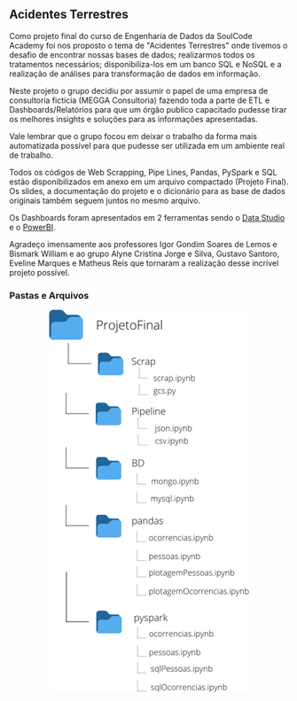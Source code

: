 ## Acidentes Terrestres

Como projeto final do curso de Engenharia de Dados da SoulCode Academy foi nos proposto o tema de "Acidentes Terrestres" onde tivemos o desafio de encontrar nossas bases de dados; realizarmos todos os tratamentos necessários; disponibiliza-los em um banco SQL e NoSQL e a realização de análises para transformação de dados em informação.

Neste projeto o grupo decidiu por assumir o papel de uma empresa de consultoria fictícia (MEGGA Consultoria) fazendo toda a parte de ETL e Dashboards/Relatórios para que um órgão publico capacitado pudesse tirar os melhores insights e soluções para as informações apresentadas.

Vale lembrar que o grupo focou em deixar o trabalho da forma mais automatizada possível para que pudesse ser utilizada em um ambiente real de trabalho. 

Todos os códigos de Web Scrapping, Pipe Lines, Pandas, PySpark e SQL estão disponibilizados em anexo em um arquivo compactado (Projeto Final). Os slides, a documentação do projeto e o dicionário para as base de dados originais também seguem juntos no mesmo arquivo.

Os Dashboards foram apresentados em 2 ferramentas sendo o [Data Studio](https://datastudio.google.com/reporting/bf781d54-f1d6-4983-9447-6bccf32cecbf) e o [PowerBI](https://app.powerbi.com/view?r=eyJrIjoiYTI1Y2ExZWUtOGUyYi00YjZhLTlhMTQtNzA4NzY0ZGU5ODg0IiwidCI6ImQwZmYyY2NkLTI5MTItNDFhMS05NmM4LTA3NTU3NTg1OTkyYiJ9&pageName=ReportSection397fec91194a7172e728).

Agradeço imensamente aos professores Igor Gondim Soares de Lemos e Bismark William e ao grupo Alyne Cristina Jorge e Silva, Gustavo Santoro, Eveline Marques e Matheus Reis que tornaram a realização desse incrível projeto possível.

### Pastas e Arquivos

<p align="center">
  <img src="img/g2087.png" />
</p>
